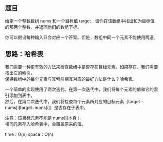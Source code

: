 题目
---------------------------
给定一个整数数组 nums 和一个目标值 target，请你在该数组中找出和为目标值的那两个整数，并返回他们的数组下标。  

你可以假设每种输入只会对应一个答案。但是，数组中同一个元素不能使用两遍。  

思路：哈希表
-----------------------
我们需要一种更有效的方法来检查数组中是否存在目标元素。如果存在，我们需要找出它的索引。  
保持数组中的每个元素与其索引相互对应的最好方法是什么？哈希表。

一个简单的实现使用了两次迭代。在第一次迭代中，我们将每个元素的值和它的索引添加到表中。  
然后，在第二次迭代中，我们将检查每个元素所对应的目标元素（target - nums[i]target−nums[i]）是否存在于表中。  

注意：该目标元素不能是 nums[i]本身！  
相同元素存入哈希表中，会覆盖原来的值。   

time：O(n)
space：O(n)




 
